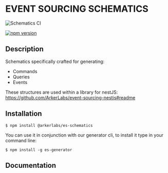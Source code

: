
# EVENT SOURCING SCHEMATICS
![Schematics CI](https://github.com/ArkerLabs/event-sourcing-schematics/workflows/Schematics%20CI/badge.svg)

[![npm version](https://badge.fury.io/js/%40arkerlabs%2Fes-schematics.svg)](https://badge.fury.io/js/%40arkerlabs%2Fes-schematics)

## Description

Schematics specifically crafted for generating:

- Commands
- Queries
- Events

These structures are used within a library for nestJS: https://github.com/ArkerLabs/event-sourcing-nestjs#readme

## Installation
```
$ npm install @arkerlabs/es-schematics
```

You can use it in conjunction with our generator cli, to install it type in your command line:

```
$ npm install -g es-generator
```




## Documentation



